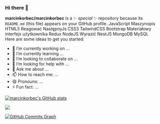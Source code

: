 ### Hi there 👋

**marcinkorbec/marcinkorbec** is a ✨ _special_ ✨ repository because its `README.md` (this file) appears on your GitHub profile.
JavaScript Maszynopis HTML5 Reagować NastępnyJs CSS3 TailwindCSS Bootstrap Materiałowy interfejs użytkownika Redux NodeJS Wyrazić NestJS MongoDB MySQL 
Here are some ideas to get you started:

- 🔭 I’m currently working on ...
- 🌱 I’m currently learning ...
- 👯 I’m looking to collaborate on ...
- 🤔 I’m looking for help with ...
- 💬 Ask me about ...
- 📫 How to reach me: ...
- 😄 Pronouns: ...
- ⚡ Fun fact: ...


<a href="http://www.github.com/marcinkorbec"><img src="https://github-readme-stats.vercel.app/api?username=marcinkorbec0&show_icons=true&hide=&count_private=true&title_color=0891b2&text_color=ffffff&icon_color=0891b2&bg_color=1c1917&hide_border=true&show_icons=true" alt="marcinkorbec's GitHub stats" /></a>

<a href="http://www.github.com/marcinkorbec"><img src="https://github-readme-streak-stats.herokuapp.com/?user=marcinkorbec&stroke=ffffff&background=1c1917&ring=0891b2&fire=0891b2&currStreakNum=ffffff&currStreakLabel=0891b2&sideNums=ffffff&sideLabels=ffffff&dates=ffffff&hide_border=true" /></a>

<a href="http://www.github.com/marcinkorbec"><img src="https://github-readme-activity-graph.cyclic.app/graph?username=marcinkorbec&bg_color=1c1917&color=ffffff&line=0891b2&point=ffffff&area_color=1c1917&area=true&hide_border=true&custom_title=GitHub%20Commits%20Graph" alt="GitHub Commits Graph" /></a>

